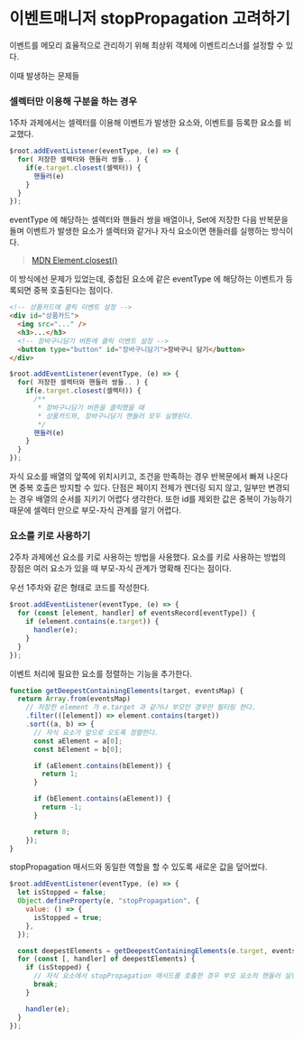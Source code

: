 # 이벤트매니저 stopPropagation 고려하기

이벤트를 메모리 효율적으로 관리하기 위해 최상위 객체에 이벤트리스너를 설정할 수 있다.

이때 발생하는 문제들

### 셀렉터만 이용해 구분을 하는 경우

1주차 과제에서는 셀렉터를 이용해 이벤트가 발생한 요소와, 이벤트를 등록한 요소를 비교했다.

```js
$root.addEventListener(eventType, (e) => {
  for( 저장한 셀렉터와 핸들러 쌍들.. ) {
    if(e.target.closest(셀렉터)) {
      핸들러(e)
    }
  }
});
```

eventType 에 해당하는 셀렉터와 핸들러 쌍을 배열이나, Set에 저장한 다음 반복문을 돌며 이벤트가 발생한 요소가 셀렉터와 같거나 자식 요소이면 핸들러를 실행하는 방식이다.

>[MDN Element.closest()](https://developer.mozilla.org/ko/docs/Web/API/Element/closest)

이 방식에선 문제가 있었는데, 중첩된 요소에 같은 eventType 에 해당하는 이벤트가 등록되면 중복 호출된다는 점이다.

```html
<!-- 상품카드에 클릭 이벤트 설정 -->
<div id="상품카드">
  <img src="..." />
  <h3>...</h3>
  <!-- 장바구니담기 버튼에 클릭 이벤트 설정 -->
  <button type="button" id="장바구니담기">장바구니 담기</button>
</div>
```

```js
$root.addEventListener(eventType, (e) => {
  for( 저장한 셀렉터와 핸들러 쌍들.. ) {
    if(e.target.closest(셀렉터)) {
      /**
       * 장바구니담기 버튼을 클릭했을 때 
       * 상품카드와, 장바구니담기 핸들러 모두 실행된다.
       */
      핸들러(e)
    }
  }
});
```

자식 요소를 배열의 앞쪽에 위치시키고, 조건을 만족하는 경우 반복문에서 빠져 나온다면 중복 호출은 방지할 수 있다. 단점은 페이지 전체가 렌더링 되지 않고, 일부만 변경되는 경우 배열의 순서를 지키기 어렵다 생각한다. 또한 id를 제외한 값은 중복이 가능하기 때문에 셀렉터 만으로 부모-자식 관계를 알기 어렵다.

### 요소를 키로 사용하기

2주차 과제에선 요소를 키로 사용하는 방법을 사용했다.
요소를 키로 사용하는 방법의 장점은 여러 요소가 있을 때 부모-자식 관계가 명확해 진다는 점이다.

우선 1주차와 같은 형태로 코드를 작성한다.

```js
$root.addEventListener(eventType, (e) => {
  for (const [element, handler] of eventsRecord[eventType]) {
    if (element.contains(e.target)) {
      handler(e);
    }
  }
});
```

이벤트 처리에 필요한 요소를 정렬하는 기능을 추가한다.

```js
function getDeepestContainingElements(target, eventsMap) {
  return Array.from(eventsMap)
    // 저장한 element 가 e.target 과 같거나 부모인 경우만 필터링 한다.
    .filter(([element]) => element.contains(target))
    .sort((a, b) => {
      // 자식 요소가 앞으로 오도록 정렬한다.
      const aElement = a[0];
      const bElement = b[0];

      if (aElement.contains(bElement)) {
        return 1;
      }

      if (bElement.contains(aElement)) {
        return -1;
      }

      return 0;
    });
}
```

stopPropagation 매서드와 동일한 역할을 할 수 있도록 새로운 값을 덮어썼다.

```js
$root.addEventListener(eventType, (e) => {
  let isStopped = false;
  Object.defineProperty(e, "stopPropagation", {
    value: () => {
      isStopped = true;
    },
  });

  const deepestElements = getDeepestContainingElements(e.target, eventsRecord[eventType]);
  for (const [, handler] of deepestElements) {
    if (isStopped) {
      // 자식 요소에서 stopPropagation 매서드를 호출한 경우 부모 요소의 핸들러 실행을 멈춘다.
      break;
    }

    handler(e);
  }
});
```
